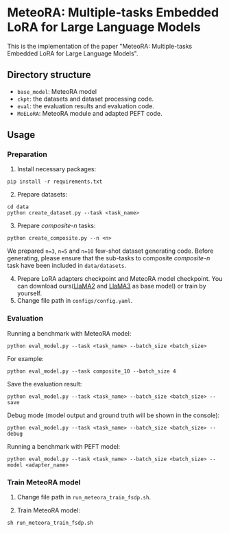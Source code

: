 # MeteoRA: Multiple-tasks Embedded LoRA for Large Language Models

This is the implementation of the paper "MeteoRA: Multiple-tasks Embedded LoRA for Large Language Models".

## Directory structure

- `base_model`: MeteoRA model
- `ckpt`: the datasets and dataset processing code.
- `eval`: the evaluation results and evaluation code.
- `MoELoRA`: MeteoRA module and adapted PEFT code.

## Usage

### Preparation

1. Install necessary packages:
```
pip install -r requirements.txt
```
2. Prepare datasets:
```
cd data
python create_dataset.py --task <task_name>
```
3. Prepare *composite-n* tasks:
```
python create_composite.py --n <n>
```
We prepared `n=3`, `n=5` and `n=10` few-shot dataset generating code. Before generating, please ensure that the sub-tasks to composite *composite-n* task have been included in `data/datasets`.

4. Prepare LoRA adapters checkpoint and MeteoRA model checkpoint. You can download ours([LlaMA2](https://huggingface.co/hDPQ4gi9BG/MeteoRA_llama2_13b) and [LlaMA3](https://huggingface.co/hDPQ4gi9BG/MeteoRA_llama3_8b) as base model) or train by yourself.
5. Change file path in `configs/config.yaml`.

### Evaluation

Running a benchmark with MeteoRA model:
```
python eval_model.py --task <task_name> --batch_size <batch_size> 
```

For example:
```
python eval_model.py --task composite_10 --batch_size 4 
```

Save the evaluation result:
```
python eval_model.py --task <task_name> --batch_size <batch_size> --save
```

Debug mode (model output and ground truth will be shown in the console):
```
python eval_model.py --task <task_name> --batch_size <batch_size> --debug
```

Running a benchmark with PEFT model:
```
python eval_model.py --task <task_name> --batch_size <batch_size> --model <adapter_name>
```

### Train MeteoRA model

1. Change file path in `run_meteora_train_fsdp.sh`.

2. Train MeteoRA model:
```
sh run_meteora_train_fsdp.sh
```
